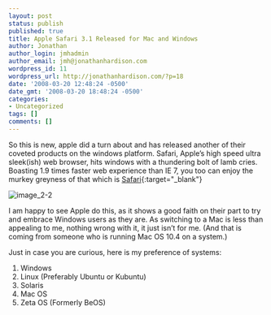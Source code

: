 ```yaml
---
layout: post
status: publish
published: true
title: Apple Safari 3.1 Released for Mac and Windows
author: Jonathan
author_login: jmhadmin
author_email: jmh@jonathanhardison.com
wordpress_id: 11
wordpress_url: http://jonathanhardison.com/?p=18
date: '2008-03-20 12:48:24 -0500'
date_gmt: '2008-03-20 18:48:24 -0500'
categories:
- Uncategorized
tags: []
comments: []
---
```

So this is new, apple did a turn about and has released another of their coveted products on the windows platform. Safari, Apple’s high speed ultra sleek(ish) web browser, hits windows with a thundering bolt of lamb cries. Boasting 1.9 times faster web experience than IE 7, you too can enjoy the murkey greyness of that which is [Safari](http://www.apple.com/safari){:target="_blank"}

![image\_2-2]({{site.base}}/imagecontent/2008/09/image-4.png)

I am happy to see Apple do this, as it shows a good faith on their part to try and embrace Windows users as they are. As switching to a Mac is less than appealing to me, nothing wrong with it, it just isn’t for me. (And that is coming from someone who is running Mac OS 10.4 on a system.)

Just in case you are curious, here is my preference of systems:

1. Windows
 2. Linux (Preferably Ubuntu or Kubuntu)
 3. Solaris
 4. Mac OS
 5. Zeta OS (Formerly BeOS)
